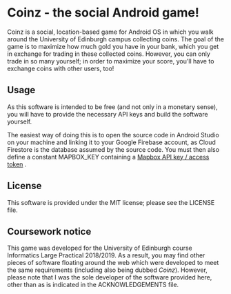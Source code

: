 # Coinz - the social Android game!

Coinz is a social, location-based game for Android OS
in which you walk around the University of Edinburgh
campus collecting coins. The goal of the game is to
maximize how much gold you have in your bank, which you
get in exchange for trading in these collected coins.
However, you can only trade in so many yourself; in order
to maximize your score, you'll have to exchange coins
with other users, too!
 
## Usage

As this software is intended to be free (and not only in a monetary sense),
you will have to provide the necessary API keys and build the software
yourself.

The easiest way of doing this is to open the source code in Android Studio
on your machine and linking it to your Google Firebase account, as Cloud
Firestore is the database assumed by the source code. You must then also define
a constant MAPBOX_KEY containing a
[Mapbox API key / access token](https://www.mapbox.com/help/how-access-tokens-work/)
.

## License

This software is provided under the MIT license; please see
the LICENSE file.

## Coursework notice

This game was developed for the University of Edinburgh course
Informatics Large Practical 2018/2019. As a result, you may find
other pieces of software floating around the web which were
developed to meet the same requirements (including also being dubbed *Coinz*).
However, please note that I was the sole developer of the software provided here,
other than as is indicated in the ACKNOWLEDGEMENTS file.
